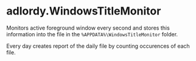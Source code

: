 # adlordy.WindowsTitleMonitor

Monitors active foreground window every second and stores this information into the file in the `%APPDATA%\WindowsTitleMonitor` folder.

Every day creates report of the daily file by counting occurences of each file.
